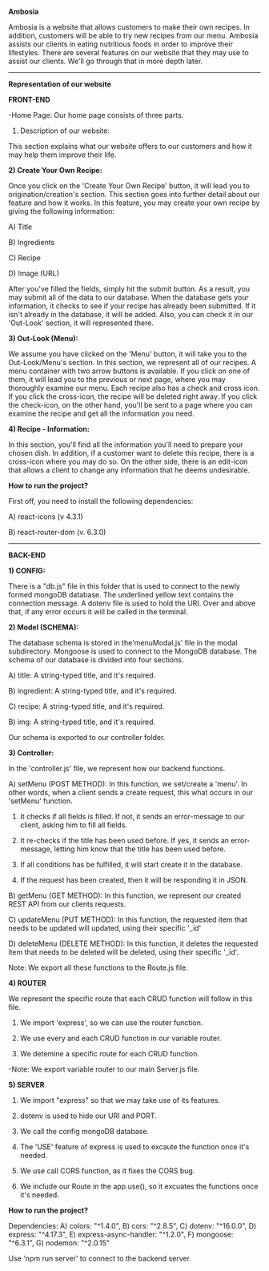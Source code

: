 **Ambosia**

Ambosia is a website that allows customers to make their own recipes. In addition, customers will be able to try new recipes from our menu. Ambosia assists our clients in eating nutritious foods in order to improve their lifestyles. There are several features on our website that they may use to assist our clients. We'll go through that in more depth later.



----------------



**Representation of our website**

**FRONT-END**

-Home Page: Our home page consists of three parts.

1) Description of our website: 

This section explains what our website offers to our customers and how it may help them improve their life.


**2) Create Your Own Recipe:**

Once you click on the 'Create Your Own Recipe' button, it will lead you to origination/creation's section. This section goes into further detail about our feature and how it works. In this feature, you may create your own recipe by giving the following information:

A) Title

B) Ingredients

C) Recipe

D) Image (URL)

After you've filled the fields, simply hit the submit button. As a result, you may submit all of the data to our database. When the database gets your information, it checks to see if your recipe has already been submitted. If it isn't already in the database, it will be added. Also, you can check it in our 'Out-Look' section, it will represented there.


**3) Out-Look (Menu):**

We assume you have clicked on the 'Menu' button, it will take you to the Out-Look/Menu's section. In this section, we represent all of our recipes. A menu container with two arrow buttons is available. If you click on one of them, it will lead you to the previous or next page, where you may thoroughly examine our menu. Each recipe also has a check and cross icon. If you click the cross-icon, the recipe will be deleted right away. If you click the check-icon, on the other hand, you'll be sent to a page where you can examine the recipe and get all the information you need.

**4) Recipe - Information:**

In this section, you'll find all the information you'll need to prepare your chosen dish. In addition, if a customer want to delete this recipe, there is a cross-icon where you may do so. On the other side, there is an edit-icon that allows a client to change any information that he deems undesirable.


**How to run the project?**

First off, you need to install the following dependencies:

A) react-icons (v 4.3.1)

B) react-router-dom (v. 6.3.0)



-------------



**BACK-END**

**1) CONFIG:**

There is a "db.js" file in this folder that is used to connect to the newly formed mongoDB database. The underlined yellow text contains the connection message. A dotenv file is used to hold the URI. Over and above that, if any error occurs it will be called in the terminal.

**2) Model (SCHEMA):**

The database schema is stored in the'menuModal.js' file in the modal subdirectory. Mongoose is used to connect to the MongoDB database. The schema of our database is divided into four sections.

A) title: A string-typed title, and it's required.

B) ingredient: A string-typed title, and it's required.

C) recipe: A string-typed title, and it's required.

B) img: A string-typed title, and it's required.

Our schema is exported to our controller folder.


**3) Controller:**

In the 'controller.js' file, we represent how our backend functions.

A) setMenu (POST METHOD): In this function, we set/create a 'menu'. In other words, when a client sends a create request, this what occurs in our 'setMenu' function.

1) It checks if all fields is filled. If not, it sends an error-message to our client, asking him to fill all fields.

2) It re-checks if the title has been used before. If yes, it sends an error-message, letting him know that the title has been used before.

3) If all conditions has be fulfilled, it will start create it in the database.

4) If the request has been created, then it will be responding it in JSON.


B) getMenu (GET METHOD): In this function, we represent our created REST API from our clients requests.

C) updateMenu (PUT METHOD): In this function, the requested item that needs to be updated will updated, using their specific '_id'

D) deleteMenu (DELETE METHOD): In this function, it deletes the requested item that needs to be deleted will be deleted, using their specific '_id'.

Note: We export all these functions to the Route.js file.



**4) ROUTER**

We represent the specific route that each CRUD function will follow in this file.

1) We import 'express', so we can use the router function.

2) We use every and each CRUD function in our variable router.

3) We detemine a specific route for each CRUD function.

-Note: We export variable router to our main Server.js file.



**5) SERVER**

1) We import "express" so that we may take use of its features.

2) dotenv is used to hide our URI and PORT.

3) We call the config mongoDB database.

4) The 'USE' feature of express is used to excaute the function once it's needed.

5) We use call CORS function, as it fixes the CORS bug.

6) We include our Route in the app.use(), so it excuates the functions once it's needed.

**How to run the project?**

Dependencies:
A)  colors: "^1.4.0",
B)  cors: "^2.8.5",
C)  dotenv: "^16.0.0",
D)  express: "^4.17.3",
E)  express-async-handler: "^1.2.0",
F)  mongoose: "^6.3.1",
G)  nodemon: "^2.0.15"

Use 'npm run server' to connect to the backend server.
 
